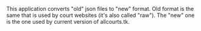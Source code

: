 This application converts "old" json files to "new" format. Old format is the same that is used by court websites (it's also called "raw"). The "new" one is the one used by current version of allcourts.tk.
